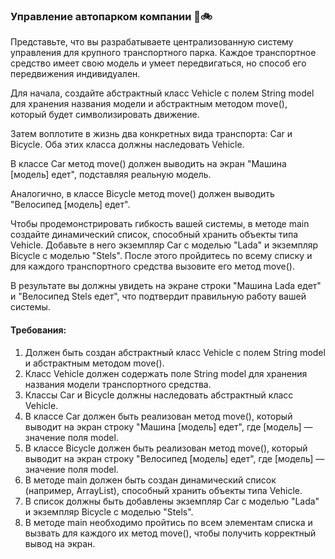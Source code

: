 
### Управление автопарком компании 🚚🚲

Представьте, что вы разрабатываете централизованную систему управления для крупного транспортного парка. Каждое транспортное средство имеет свою модель и умеет передвигаться, но способ его передвижения индивидуален.

Для начала, создайте абстрактный класс Vehicle с полем String model для хранения названия модели и абстрактным методом move(), который будет символизировать движение.

Затем воплотите в жизнь два конкретных вида транспорта: Car и Bicycle. Оба этих класса должны наследовать Vehicle.

В классе Car метод move() должен выводить на экран "Машина [модель] едет", подставляя реальную модель.

Аналогично, в классе Bicycle метод move() должен выводить "Велосипед [модель] едет".

Чтобы продемонстрировать гибкость вашей системы, в методе main создайте динамический список, способный хранить объекты типа Vehicle. Добавьте в него экземпляр Car с моделью "Lada" и экземпляр Bicycle с моделью "Stels". После этого пройдитесь по всему списку и для каждого транспортного средства вызовите его метод move().

В результате вы должны увидеть на экране строки "Машина Lada едет" и "Велосипед Stels едет", что подтвердит правильную работу вашей системы.

#### Требования:
1. Должен быть создан абстрактный класс Vehicle с полем String model и абстрактным методом move().
2. Класс Vehicle должен содержать поле String model для хранения названия модели транспортного средства.
3. Классы Car и Bicycle должны наследовать абстрактный класс Vehicle.
4. В классе Car должен быть реализован метод move(), который выводит на экран строку "Машина [модель] едет", где [модель] — значение поля model.
5. В классе Bicycle должен быть реализован метод move(), который выводит на экран строку "Велосипед [модель] едет", где [модель] — значение поля model.
6. В методе main должен быть создан динамический список (например, ArrayList), способный хранить объекты типа Vehicle.
7. В список должны быть добавлены экземпляр Car с моделью "Lada" и экземпляр Bicycle с моделью "Stels".
8. В методе main необходимо пройтись по всем элементам списка и вызвать для каждого их метод move(), чтобы получить корректный вывод на экран.